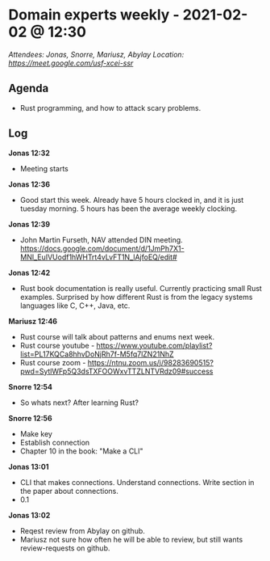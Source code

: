 # Domain experts weekly - 2021-02-02 @ 12:30

*Attendees: Jonas, Snorre, Mariusz, Abylay*
*Location: https://meet.google.com/usf-xcei-ssr*

## Agenda
- Rust programming, and how to attack scary problems.

## Log

**Jonas 12:32**
- Meeting starts

**Jonas 12:36**
- Good start this week. Already have 5 hours clocked in, and it is just tuesday morning. 5 hours has been the average weekly clocking.

**Jonas 12:39**
- John Martin Furseth, NAV attended DIN meeting. https://docs.google.com/document/d/1JmPh7X1-MNl_EuIVUodf1hWHTrt4vLvFT1N_lAjfoEQ/edit#

**Jonas 12:42**
- Rust book documentation is really useful. Currently practicing small Rust examples. Surprised by how different Rust is from the legacy systems languages like C, C++, Java, etc.

**Mariusz 12:46**
- Rust course will talk about patterns and enums next week.
- Rust course youtube - https://www.youtube.com/playlist?list=PL17KQCa8hhvDoNjRh7f-M5fq7lZN21NhZ
- Rust course zoom - https://ntnu.zoom.us/j/98283690515?pwd=SytlWFp5Q3dsTXFOOWxvTTZLNTVRdz09#success

**Snorre 12:54**
- So whats next? After learning Rust?

**Snorre 12:56**
- Make key
- Establish connection
- Chapter 10 in  the book: "Make a CLI"

**Jonas 13:01**
- CLI that makes connections. Understand connections. Write section in the paper about connections.
- 0.1

**Jonas 13:02**
- Reqest review from Abylay on github.
- Mariusz not sure how often he will be able to review, but still wants review-requests on github.
